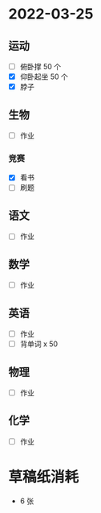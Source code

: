# **2022-03-25**

## 运动

- [ ] 俯卧撑 50 个
- [x] 仰卧起坐 50 个
- [x] 脖子

## 生物
- [ ] 作业

### 竞赛
- [x] 看书
- [ ] 刷题

## 语文
- [ ] 作业

## 数学
- [ ] 作业

## 英语
- [ ] 作业
- [ ] 背单词 x 50

## 物理
- [ ] 作业

## 化学
- [ ] 作业

# 草稿纸消耗

- 6 张
